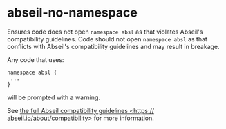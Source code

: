 abseil-no-namespace
===================

Ensures code does not open `namespace absl` as that violates Abseil's
compatibility guidelines. Code should not open `namespace absl` as that
conflicts with Abseil's compatibility guidelines and may result in
breakage.

Any code that uses:

    namespace absl {
     ...
    }

will be prompted with a warning.

See [the full Abseil compatibility guidelines &lt;https://
abseil.io/about/compatibility&gt;]() for more information.
